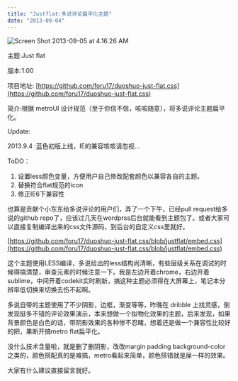 ```yaml
---
title: "Justflat:多说评论扁平化主题"
date: "2013-09-04"
---
```


![Screen Shot 2013-09-05 at 4.16.26 AM](https://static.is26.com/wp-image/2013/09/Screen-Shot-2013-09-05-at-4.16.26-AM.png)

主题:Just flat

版本:1.00

项目地址: [https://github.com/foru17/duoshuo-just-flat.css](https://github.com/foru17/duoshuo-just-flat.css)

简介:根据 metroUI 设计规范（至于你信不信，咳咳随意），将多说评论主题扁平化。

Update:

2013.9.4 :蓝色初版上线，IE的兼容咳咳请忽视...

ToDO：

1. 设置less颜色变量，方便用户自己修改配套颜色以兼容各自的主题。
2. 替换符合flat规范的icon
3. 修正IE6下兼容性

也算是贡献个小东东给多说评论的用户们，弄了一个下午，已经pull request给多说的github repo了，应该过几天在wordprss后台就能看到主题包了。或者大家可以直接复制编译出来的css文件源码，到后台的自定义css里就好。

[https://github.com/foru17/duoshuo-just-flat.css/blob/justflat/embed.css](https://github.com/foru17/duoshuo-just-flat.css/blob/justflat/embed.css)

这个主题使用LESS编译，多说给出的less结构尚清晰，有些层级关系在调试的时候得搞清楚，审查元素的时候注意一下。我是左边开着chrome，右边开着sublime，中间开着codekit实时刷新，搞这种主题必须得在大屏幕上，笔记本分辨率低切换来切换去伤不起啊。

多说自带的主题使用了不少阴影，边框，渐变等等，昨晚在 dribble 上找灵感，倒发现挺多不错的评论效果演示，本来想做一个拟物化效果的主题，后来发现，如果背景颜色是白色的话，带阴影效果的各种惨不忍睹，想着还是做一个兼容性比较好的把，果断开搞metro flat扁平化。

没什么技术含量啦，就是删了删阴影，改改margin padding background-color之类的，颜色搭配真的是难搞，metro看起来简单，颜色搭错就是屎一样的效果。

大家有什么建议直接留言就好。
